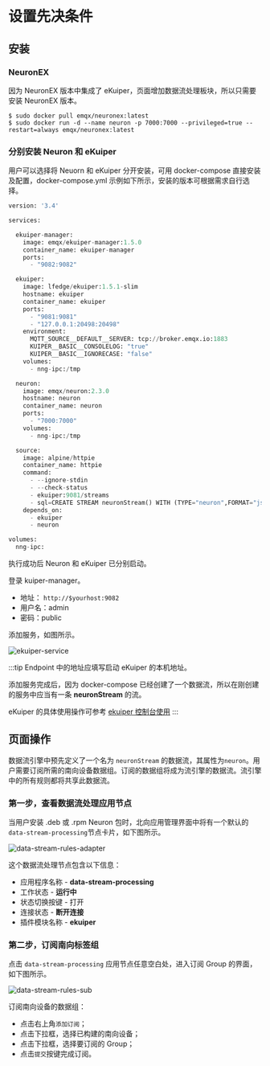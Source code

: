 # 设置先决条件

## 安装

### NeuronEX

因为 NeuronEX 版本中集成了 eKuiper，页面增加数据流处理板块，所以只需要安装 NeuronEX 版本。

```shell
$ sudo docker pull emqx/neuronex:latest
$ sudo docker run -d --name neuron -p 7000:7000 --privileged=true --restart=always emqx/neuronex:latest
```

### 分别安装 Neuron 和 eKuiper

用户可以选择将 Neuorn 和 eKuiper 分开安装，可用 docker-compose 直接安装及配置，docker-compose.yml 示例如下所示，安装的版本可根据需求自行选择。

```python
version: '3.4'

services:

  ekuiper-manager:
    image: emqx/ekuiper-manager:1.5.0
    container_name: ekuiper-manager
    ports:
      - "9082:9082"

  ekuiper:
    image: lfedge/ekuiper:1.5.1-slim
    hostname: ekuiper
    container_name: ekuiper
    ports:
      - "9081:9081"
      - "127.0.0.1:20498:20498"
    environment:
      MQTT_SOURCE__DEFAULT__SERVER: tcp://broker.emqx.io:1883
      KUIPER__BASIC__CONSOLELOG: "true"
      KUIPER__BASIC__IGNORECASE: "false"
    volumes:
      - nng-ipc:/tmp

  neuron:
    image: emqx/neuron:2.3.0
    hostname: neuron
    container_name: neuron
    ports:
      - "7000:7000"
    volumes:
      - nng-ipc:/tmp

  source:
    image: alpine/httpie
    container_name: httpie
    command:
      - --ignore-stdin
      - --check-status
      - ekuiper:9081/streams
      - sql=CREATE STREAM neuronStream() WITH (TYPE="neuron",FORMAT="json",SHARED="true");
    depends_on:
      - ekuiper
      - neuron

volumes:
  nng-ipc:
```

执行成功后 Neuron 和 eKuiper 已分别启动。

登录 kuiper-manager。

* 地址： `http://$yourhost:9082`
* 用户名：admin
* 密码：public

添加服务，如图所示。

![ekuiper-service](./assets/ekuiper_service.png)

:::tip
Endpoint 中的地址应填写启动 eKuiper 的本机地址。

添加服务完成后，因为 docker-compose 已经创建了一个数据流，所以在刚创建的服务中应当有一条 **neuronStream** 的流。

eKuiper 的具体使用操作可参考 [ekuiper 控制台使用](https://ekuiper.org/docs/zh/latest/operation/manager-ui/overview.html#%E5%BC%80%E5%A7%8B%E4%BD%BF%E7%94%A8)
:::

## 页面操作

数据流引擎中预先定义了一个名为 `neuronStream` 的数据流，其属性为`neuron`。用户需要订阅所需的南向设备数据组。订阅的数据组将成为流引擎的数据流。流引擎中的所有规则都将共享此数据流。

### 第一步，查看数据流处理应用节点

当用户安装 .deb 或 .rpm Neuron 包时，北向应用管理界面中将有一个默认的`data-stream-processing`节点卡片，如下图所示。

![data-stream-rules-adapter](./assets/data-stream-rules-adapter.png)

这个数据流处理节点包含以下信息：

* 应用程序名称 - **data-stream-processing**
* 工作状态 - **运行中**
* 状态切换按键 - 打开
* 连接状态 - **断开连接**
* 插件模块名称 - **ekuiper**

### 第二步，订阅南向标签组

点击 `data-stream-processing` 应用节点任意空白处，进入订阅 Group 的界面，如下图所示。

![data-stream-rules-sub](./assets/data-stream-rules-sub.png)

订阅南向设备的数据组：

* 点击右上角`添加订阅`；
* 点击下拉框，选择已构建的南向设备；
* 点击下拉框，选择要订阅的 Group；
* 点击`提交`按键完成订阅。
